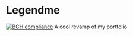 # Legendme
[![BCH compliance](https://bettercodehub.com/edge/badge/kamauvick/Legendme?branch=master&token=719063560235deb662d59364f5fa2516b3b33d2b)](https://bettercodehub.com/)
A cool revamp of my portfolio
